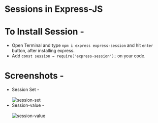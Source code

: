 # Sessions in Express-JS
# To Install Session -
* Open Terminal and type ```npm i express express-session``` and hit ```enter``` button, after installing express. <br>
* Add ```const session = require('express-session');``` on your code.
# Screenshots -
* Session Set - <br><br>
![session-set](https://user-images.githubusercontent.com/100152824/161275716-1becb668-72ff-4982-bdb5-d8b3f9d7db0a.png) <br>
* Session-value - <br><br>
![session-value](https://user-images.githubusercontent.com/100152824/161275857-6c9bf574-d77c-40fe-aa1b-0ac54dca3e5a.png)
